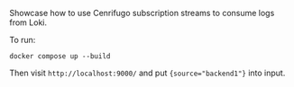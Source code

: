 Showcase how to use Cenrifugo subscription streams to consume logs from Loki.

To run:

```
docker compose up --build
```

Then visit `http://localhost:9000/` and put `{source="backend1"}` into input.
